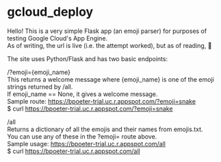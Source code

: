 # gcloud_deploy
Hello! This is a very simple Flask app (an emoji parser) for purposes of testing Google Cloud's App Engine.   
As of writing, the url is live (i.e. the attempt worked), but as of reading, 🤷

The site uses Python/Flask and has two basic endpoints:

/?emoji={emoji_name}    
This returns a welcome message where {emoji_name} is one of the emoji strings returned by /all.    
If emoji_name == None, it gives a welcome message.   
Sample route: https://bpoeter-trial.uc.r.appspot.com/?emoji=snake   
$ curl https://bpoeter-trial.uc.r.appspot.com/?emoji=snake

/all   
Returns a dictionary of all the emojis and their names from emojis.txt.   
You can use any of these in the ?emoji= route above.   
Sample usage: https://bpoeter-trial.uc.r.appspot.com/all   
$ curl https://bpoeter-trial.uc.r.appspot.com/all 

